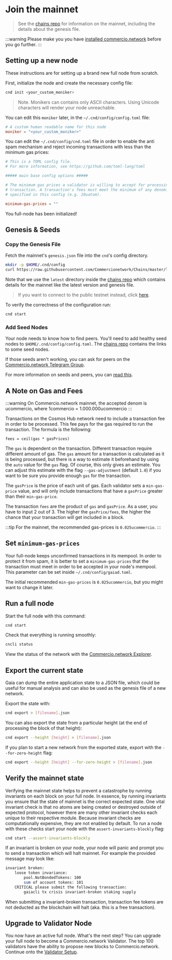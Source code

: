# Join the mainnet

> See the [chains repo](https://github.com/commercionetwork/chains) for information on the mainnet, including the 
details about the genesis file. 

:::warning 
Please make you you have [installed commercio.network](./installation.md) before you go further.
::: 

## Setting up a new node
These instructions are for setting up a brand new full node from scratch. 

First, initialize the node and create the necessary config file: 

```bash
cnd init <your_custom_moniker>
```

> Note. Monikers can contains only ASCII characters. Using Unicode characters will render your node unreachable.

You can edit this `moniker` later, in the `~/.cnd/config/config.toml` file: 

```toml
# A custom human readable name for this node
moniker = "<your_custom_moniker>"
```

You can edit the `~/.cnd/config/cnd.toml` file in order to enable the anti spam mechanism and reject incoming 
transactions with less than the minimum gas prices: 

```toml
# This is a TOML config file.
# For more information, see https://github.com/toml-lang/toml

##### main base config options #####

# The minimum gas prices a validator is willing to accept for processing a
# transaction. A transaction's fees must meet the minimum of any denomination
# specified in this config (e.g. 10uatom).

minimum-gas-prices = ""
```

You full-node has been initialized! 

## Genesis & Seeds
### Copy the Genesis File
Fetch the mainnet's `genesis.json` file into the `cnd`'s config directory. 

```bash
mkdir -p $HOME/.cnd/config
curl https://raw.githubusercontent.com/Commercionetwork/Chains/master/latest/genesis.json > $HOME/.cnd/config/genesis.json
```

Note that we use the `latest` directory inside the [chains repo](https://github.com/commercionetwork/chains) which 
contains details for the mainnet like the latest version and genesis file. 

> If you want to connect to the public testnet instead, click [here](./join-testnet.md).

To verify the correctness of the configuration run: 

```bash
cnd start
```

### Add Seed Nodes
Your node needs to know how to find peers. You'll need to add healthy seed nodes to `$HOME/.cnd/config/config.toml`. 
The [chains repo](https://github.com/commercionetwork/chains) contains the links to some seed nodes.

If those seeds aren't working, you can ask for peers on the [Commercio.network Telegram Group](https://t.me/CommercioNetwork).

For more information on seeds and peers, you can [read this](https://github.com/tendermint/tendermint/blob/develop/docs/tendermint-core/using-tendermint.md#peers).

## A Note on Gas and Fees
:::warning 
On Commercio.network mainnet, the accepted denom is ucommercio, where 1commercio = 1.000.000ucommercio
:::

Transactions on the Cosmos Hub network need to include a transaction fee in order to be processed. 
This fee pays for the gas required to run the transaction. The formula is the following:

```
fees = ceil(gas * gasPrices)
```

The `gas` is dependent on the transaction. Different transaction require different amount of gas. 
The `gas` amount for a transaction is calculated as it is being processed, but there is a way to estimate it beforehand 
by using the `auto` value for the `gas` flag. Of course, this only gives an estimate. You can adjust this estimate with the 
flag `--gas-adjustment` (default `1.0`) if you want to be sure you provide enough `gas` for the transaction.

The `gasPrice` is the price of each unit of gas. Each validator sets a `min-gas-price` value, and will only include 
transactions that have a `gasPrice` greater than their `min-gas-price`.

The transaction `fees` are the product of `gas` and `gasPrice`. As a user, you have to input 2 out of 3. 
The higher the `gasPrice/fees`, the higher the chance that your transaction will get included in a block.

:::tip
For the mainnet, the recommended gas-prices is `0.025ucommercio`.
:::

## Set `minimum-gas-prices`
Your full-node keeps unconfirmed transactions in its mempool. In order to protect it from spam, it is better to set a 
`minimum-gas-prices` that the transaction must meet in order to be accepted in your node's mempool. 
This parameter can be set inside `~/.cnd/config/gaiad.toml`.

The initial recommended `min-gas-prices` is `0.025ucommercio`, but you might want to change it later.

## Run a full node
Start the full node with this command: 

```bash
cnd start
```

Check that everything is running smoothly: 

```bash
cncli status
```

View the status of the network with the [Commercio.network Explorer](https://explorer.commercio.network).

## Export the current state
Gaia can dump the entire application state to a JSON file, which could be useful for manual analysis and can also 
be used as the genesis file of a new network.

Export the state with:
```bash
cnd export > [filename].json
```

You can also export the state from a particular height (at the end of processing the block of that height):

```bash
cnd export --height [height] > [filename].json
```

If you plan to start a new network from the exported state, export with the `--for-zero-height` flag:

```bash
cnd export --height [height] --for-zero-height > [filename].json
```

## Verify the mainnet state
Verifying the mainnet state helps to prevent a catastrophe by running invariants on each block on your full node.
In essence, by running invariants you ensure that the state of mainnet is the correct expected state. 
One vital invariant check is that no atoms are being created or destroyed outside of expected protocol, however there 
are many other invariant checks each unique to their respective module. 
Because invariant checks are computationally expensive, they are not enabled by default. 
To run a node with these checks start your node with the `assert-invariants-blockly` flag:

```bash
cnd start --assert-invariants-blockly
```

If an invariant is broken on your node, your node will panic and prompt you to send a transaction which will halt 
mainnet. For example the provided message may look like:

```bash
invariant broken:
    loose token invariance:
        pool.NotBondedTokens: 100
        sum of account tokens: 101
    CRITICAL please submit the following transaction:
        gaiacli tx crisis invariant-broken staking supply
```

When submitting a invariant-broken transaction, transaction fee tokens are not deducted as the blockchain will halt 
(aka. this is a free transaction).

## Upgrade to Validator Node
You now have an active full node. What's the next step? You can upgrade your full node to become a 
Commercio.network Validator. 
The top 100 validators have the ability to propose new blocks to Commercio.network. 
Continue onto the [Validator Setup](./validator-setup.md).
